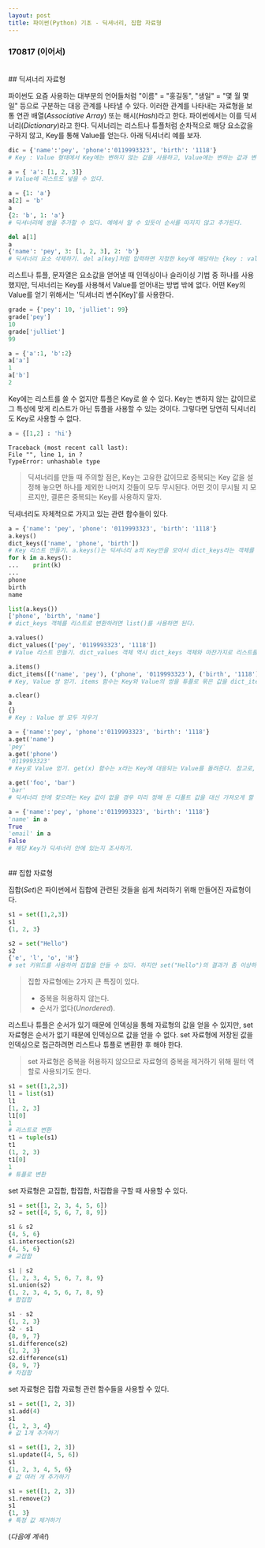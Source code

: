 ```yaml
---
layout: post
title: 파이썬(Python) 기초 - 딕셔너리, 집합 자료형
---
```


### 170817 (이어서)

<br>
## 딕셔너리 자료형

파이썬도 요즘 사용하는 대부분의 언어들처럼 "이름" = "홍길동", "생일" = "몇 월 몇 일" 등으로 구분하는 대응 관계를 나타낼 수 있다. 이러한 관계를 나타내는 자료형을 보통 연관 배열(*Associative Array*) 또는 해시(*Hash*)라고 한다. 파이썬에서는 이를 딕셔너리(*Dictionary*)라고 한다. 딕셔너리는 리스트나 튜플처럼 순차적으로 해당 요소값을 구하지 않고, Key를 통해 Value를 얻는다. 아래 딕셔너리 예를 보자.

```python
dic = {'name':'pey', 'phone':'0119993323', 'birth': '1118'}
# Key : Value 형태에서 Key에는 변하지 않는 값을 사용하고, Value에는 변하는 값과 변하지 않는 값 모두 사용할 수 있다.

a = { 'a': [1, 2, 3]}
# Value에 리스트도 넣을 수 있다.

a = {1: 'a'}
a[2] = 'b'
a
{2: 'b', 1: 'a'}
# 딕셔너리에 쌍을 추가할 수 있다. 예에서 알 수 있듯이 순서를 따지지 않고 추가된다.

del a[1]
a
{'name': 'pey', 3: [1, 2, 3], 2: 'b'}
# 딕셔너리 요소 삭제하기. del a[key]처럼 입력하면 지정한 key에 해당하는 {key : value} 쌍이 삭제된다.
```

리스트나 튜플, 문자열은 요소값을 얻어낼 때 인덱싱이나 슬라이싱 기법 중 하나를 사용했지만, 딕셔너리는 Key를 사용해서 Value를 얻어내는 방법 밖에 없다. 어떤 Key의 Value를 얻기 위해서는 '딕셔너리 변수[Key]'를 사용한다.

```python
grade = {'pey': 10, 'julliet': 99}
grade['pey']
10
grade['julliet']
99

a = {'a':1, 'b':2}
a['a']
1
a['b']
2
```

Key에는 리스트를 쓸 수 없지만 튜플은 Key로 쓸 수 있다. Key는 변하지 않는 값이므로 그 특성에 맞게 리스트가 아닌 튜플을 사용할 수 있는 것이다. 그렇다면 당연히 딕셔너리도 Key로 사용할 수 없다.

```python
a = {[1,2] : 'hi'}
```
```
Traceback (most recent call last):
File "", line 1, in ?
TypeError: unhashable type
```
> 딕셔너리를 만들 때 주의할 점은, Key는 고유한 값이므로 중복되는 Key 값을 설정해 놓으면 하나를 제외한 나머지 것들이 모두 무시된다. 어떤 것이 무시될 지 모르지만, 결론은 중복되는 Key를 사용하지 말자.

딕셔너리도 자체적으로 가지고 있는 관련 함수들이 있다.

```python
a = {'name': 'pey', 'phone': '0119993323', 'birth': '1118'}
a.keys()
dict_keys(['name', 'phone', 'birth'])
# Key 리스트 만들기. a.keys()는 딕셔너리 a의 Key만을 모아서 dict_keys라는 객체를 리턴한다. dict_keys 객체는 리스트를 사용하는 것처럼 쓸 수 있지만, 리스트 고유 함수인 append, insert, pop, remove, sort 등의 함수를 수행할 수 없다.
for k in a.keys():
...    print(k)
...
phone
birth
name

list(a.keys())
['phone', 'birth', 'name']
# dict_keys 객체를 리스트로 변환하려면 list()를 사용하면 된다.

a.values()
dict_values(['pey', '0119993323', '1118'])
# Value 리스트 만들기. dict_values 객체 역시 dict_keys 객체와 마찬가지로 리스트를 사용하는 것과 동일하게 사용하면 된다.

a.items()
dict_items([('name', 'pey'), ('phone', '0119993323'), ('birth', '1118')])
# Key, Value 쌍 얻기. items 함수는 Key와 Value의 쌍을 튜플로 묶은 값을 dict_items 객체로 돌려준다.

a.clear()
a
{}
# Key : Value 쌍 모두 지우기

a = {'name':'pey', 'phone':'0119993323', 'birth': '1118'}
a.get('name')
'pey'
a.get('phone')
'0119993323'
# Key로 Value 얻기. get(x) 함수는 x라는 Key에 대응되는 Value를 돌려준다. 참고로, 존재하지 않는 키(nokey)로 값을 가져오려고 할 경우, a['nokey']는 Key 오류를 발생시키고, a.get('nokey')는 None(거짓)을 리턴한다.

a.get('foo', 'bar')
'bar'
# 딕셔너리 안에 찾으려는 Key 값이 없을 경우 미리 정해 둔 디폴트 값을 대신 가져오게 할 수 있다. get(x, '디폴트 값')을 사용하면 된다.

a = {'name':'pey', 'phone':'0119993323', 'birth': '1118'}
'name' in a
True
'email' in a
False
# 해당 Key가 딕셔너리 안에 있는지 조사하기.
```

<br>
## 집합 자료형

집합(*Set*)은 파이썬에서 집합에 관련된 것들을 쉽게 처리하기 위해 만들어진 자료형이다.

```python
s1 = set([1,2,3])
s1
{1, 2, 3}

s2 = set("Hello")
s2
{'e', 'l', 'o', 'H'}
# set 키워드를 사용하여 집합을 만들 수 있다. 하지만 set("Hello")의 결과가 좀 이상하다.
```
> 집합 자료형에는 2가지 큰 특징이 있다.
> - 중복을 허용하지 않는다.
> - 순서가 없다(*Unordered*).

리스트나 튜플은 순서가 있기 때문에 인덱싱을 통해 자료형의 값을 얻을 수 있지만, set 자료형은 순서가 없기 때문에 인덱싱으로 값을 얻을 수 없다. set 자료형에 저장된 값을 인덱싱으로 접근하려면 리스트나 튜플로 변환한 후 해야 한다.
> set 자료형은 중복을 허용하지 않으므로 자료형의 중복을 제거하기 위해 필터 역할로 사용되기도 한다.

```python
s1 = set([1,2,3])
l1 = list(s1)
l1
[1, 2, 3]
l1[0]
1
# 리스트로 변환
t1 = tuple(s1)
t1
(1, 2, 3)
t1[0]
1
# 튜플로 변환
```

set 자료형은 교집합, 합집합, 차집합을 구할 때 사용할 수 있다.

```python
s1 = set([1, 2, 3, 4, 5, 6])
s2 = set([4, 5, 6, 7, 8, 9])

s1 & s2
{4, 5, 6}
s1.intersection(s2)
{4, 5, 6}
# 교집합

s1 | s2
{1, 2, 3, 4, 5, 6, 7, 8, 9}
s1.union(s2)
{1, 2, 3, 4, 5, 6, 7, 8, 9}
# 합집합

s1 - s2
{1, 2, 3}
s2 - s1
{8, 9, 7}
s1.difference(s2)
{1, 2, 3}
s2.difference(s1)
{8, 9, 7}
# 차집합
```

set 자료형은 집합 자료형 관련 함수들을 사용할 수 있다.

```python
s1 = set([1, 2, 3])
s1.add(4)
s1
{1, 2, 3, 4}
# 값 1개 추가하기

s1 = set([1, 2, 3])
s1.update([4, 5, 6])
s1
{1, 2, 3, 4, 5, 6}
# 값 여러 개 추가하기

s1 = set([1, 2, 3])
s1.remove(2)
s1
{1, 3}
# 특정 값 제거하기
```

(*다음에 계속!*)
